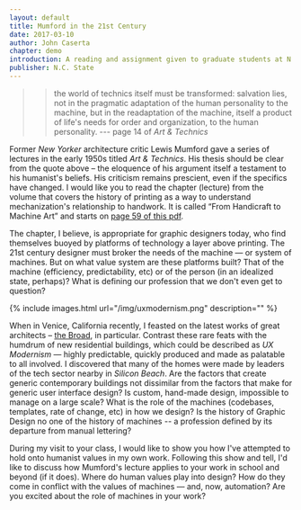 ```yaml
---
layout: default
title: Mumford in the 21st Century
date: 2017-03-10
author: John Caserta
chapter: demo
introduction: A reading and assignment given to graduate students at N.C. State in mid-March 2017.
publisher: N.C. State
---
```


>> the world of technics itself must be transformed: salvation lies, not in the pragmatic adaptation of the human personality to the machine, but in the readaptation of the machine, itself a product of life's needs for order and organization, to the human personality. --- page 14 of <cite data-parent="Lewis Mumford. Columbia Univ. Press, 1951">Art & Technics</cite>

Former *New Yorker* architecture critic Lewis Mumford gave a series of lectures in the early 1950s titled *Art & Technics*. His thesis should be clear from the quote above – the eloquence of his argument itself a testament to his humanist's beliefs. His criticism remains prescient, even if the specifics have changed. I would like you to read the chapter (lecture) from the volume that covers the history of printing as a way to understand mechanization's relationship to handwork. It is called “From Handicraft to Machine Art” and starts on [page 59 of this pdf](https://monoskop.org/images/e/e8/Mumford_Lewis_Art_and_Technics.pdf).

The chapter, I believe, is appropriate for graphic designers today, who find themselves buoyed by platforms of technology a layer above printing. The 21st century designer must broker the needs of the machine — or system of machines. But on what value system are these platforms built? That of the machine (efficiency, predictability, etc) or of the person (in an idealized state, perhaps)? What is defining our profession that we don't even get to question?


{% include images.html url="/img/uxmodernism.png" description="" %}


When in Venice, California recently, I feasted on the latest works of great architects – [the Broad](https://www.google.com/search?q=the+broad+museum+los+angeles&source=lnms&tbm=isch&sa=X&ved=0ahUKEwin9Ijx08zSAhVns1QKHYMHBxIQ_AUICSgC&biw=805&bih=739), in particular. Contrast these rare feats with the humdrum of new residential buildings, which could be described as <cite data-parent="See figure 1">UX Modernism</cite> — highly predictable, quickly produced and made as palatable to all involved. I discovered that many of the homes were made by leaders of the tech sector nearby in *Silicon Beach*. Are the factors that create generic contemporary buildings not dissimilar from the factors that make for generic user interface design? Is custom, hand-made design, impossible to manage on a large scale? What is the role of the machines (codebases, templates, rate of change, etc) in how we design? Is the history of Graphic Design no one of the history of machines -- a profession defined by its departure from manual lettering?


During my visit to your class, I would like to show you how I've attempted to hold onto humanist values in my own work. Following this show and tell, I'd like to discuss how Mumford's lecture applies to your work in school and beyond (if it does). Where do human values play into design? How do they come in conflict with the values of machines — and, now, automation? Are you excited about the role of machines in your work?
